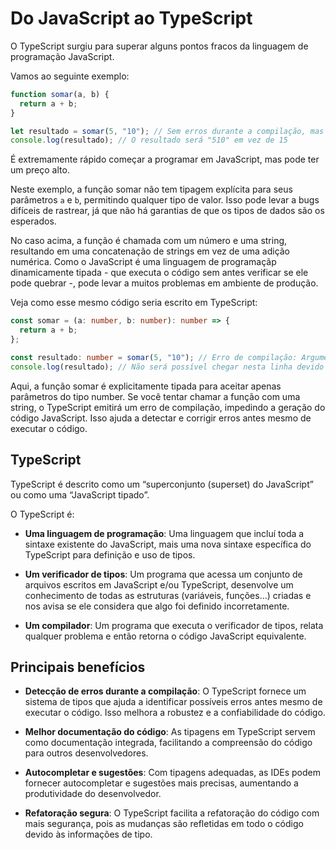 # Do JavaScript ao TypeScript

O TypeScript surgiu para superar alguns pontos fracos da linguagem de programação JavaScript.

Vamos ao seguinte exemplo:

```js
function somar(a, b) {
  return a + b;
}

let resultado = somar(5, "10"); // Sem erros durante a compilação, mas resultado inesperado durante a execução
console.log(resultado); // O resultado será "510" em vez de 15
```

É extremamente rápido começar a programar em JavaScript, mas pode ter um preço alto.

Neste exemplo, a função somar não tem tipagem explícita para seus parâmetros `a` e `b`, permitindo qualquer tipo de valor. Isso pode levar a bugs difíceis de rastrear, já que não há garantias de que os tipos de dados são os esperados.

No caso acima, a função é chamada com um número e uma string, resultando em uma concatenação de strings em vez de uma adição numérica. Como o JavaScript é uma linguagem de programaçãp dinamicamente tipada - que executa o código sem antes verificar se ele pode quebrar -, pode levar a muitos problemas em ambiente de produção.

Veja como esse mesmo código seria escrito em TypeScript:

```ts
const somar = (a: number, b: number): number => {
  return a + b;
};

const resultado: number = somar(5, "10"); // Erro de compilação: Argumento do tipo 'string' não pode ser atribuído ao parâmetro do tipo 'number'
console.log(resultado); // Não será possível chegar nesta linha devido ao erro de compilação
```

Aqui, a função somar é explicitamente tipada para aceitar apenas parâmetros do tipo number. Se você tentar chamar a função com uma string, o TypeScript emitirá um erro de compilação, impedindo a geração do código JavaScript. Isso ajuda a detectar e corrigir erros antes mesmo de executar o código.

## TypeScript

TypeScript é descrito como um “superconjunto (superset) do JavaScript” ou como uma “JavaScript tipado”.

O TypeScript é:

- **Uma linguagem de programação**: Uma linguagem que incluí toda a sintaxe existente do JavaScript, mais uma nova sintaxe específica do TypeScript para definição e uso de tipos.

- **Um verificador de tipos**: Um programa que acessa um conjunto de arquivos escritos em JavaScript e/ou TypeScript, desenvolve um conhecimento de todas as estruturas (variáveis, funções…) criadas e nos avisa se ele considera que algo foi definido incorretamente.

- **Um compilador**: Um programa que executa o verificador de tipos, relata qualquer problema e então retorna o código JavaScript equivalente.

## Principais benefícios

- **Detecção de erros durante a compilação**: O TypeScript fornece um sistema de tipos que ajuda a identificar possíveis erros antes mesmo de executar o código. Isso melhora a robustez e a confiabilidade do código.

- **Melhor documentação do código**: As tipagens em TypeScript servem como documentação integrada, facilitando a compreensão do código para outros desenvolvedores.

- **Autocompletar e sugestões**: Com tipagens adequadas, as IDEs podem fornecer autocompletar e sugestões mais precisas, aumentando a produtividade do desenvolvedor.

- **Refatoração segura**: O TypeScript facilita a refatoração do código com mais segurança, pois as mudanças são refletidas em todo o código devido às informações de tipo.
